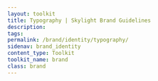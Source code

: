 ```yaml
---
layout: toolkit
title: Typography | Skylight Brand Guidelines
description:
tags:
permalink: /brand/identity/typography/
sidenav: brand_identity
content_type: Toolkit
toolkit_name: brand
class: brand
---
```


